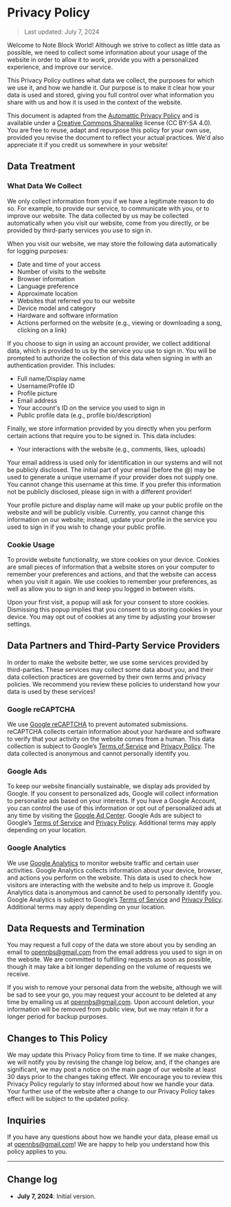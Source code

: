 # Privacy Policy

> Last updated: July 7, 2024

Welcome to Note Block World! Although we strive to collect as little data as possible, we need to collect some information about your usage of the website in order to allow it to work, provide you with a personalized experience, and improve our service.

This Privacy Policy outlines what data we collect, the purposes for which we use it, and how we handle it. Our purpose is to make it clear how your data is used and stored, giving you full control over what information you share with us and how it is used in the context of the website.

This document is adapted from the [Automattic Privacy Policy](https://automattic.com/privacy/) and is available under a [Creative Commons Sharealike](https://creativecommons.org/licenses/by-sa/4.0/) license (CC BY-SA 4.0). You are free to reuse, adapt and repurpose this policy for your own use, provided you revise the document to reflect your actual practices. We'd also appreciate it if you credit us somewhere in your website!

## Data Treatment

### What Data We Collect

We only collect information from you if we have a legitimate reason to do so. For example, to provide our service, to communicate with you, or to improve our website. The data collected by us may be collected automatically when you visit our website, come from you directly, or be provided by third-party services you use to sign in.

When you visit our website, we may store the following data automatically for logging purposes:

- Date and time of your access
- Number of visits to the website
- Browser information
- Language preference
- Approximate location
- Websites that referred you to our website
- Device model and category
- Hardware and software information
- Actions performed on the website (e.g., viewing or downloading a song, clicking on a link)

If you choose to sign in using an account provider, we collect additional data, which is provided to us by the service you use to sign in. You will be prompted to authorize the collection of this data when signing in with an authentication provider. This includes:

- Full name/Display name
- Username/Profile ID
- Profile picture
- Email address
- Your account's ID on the service you used to sign in
- Public profile data (e.g., profile bio/description)

Finally, we store information provided by you directly when you perform certain actions that require you to be signed in. This data includes:

- Your interactions with the website (e.g., comments, likes, uploads)

Your email address is used only for identification in our systems and will not be publicly disclosed. The initial part of your email (before the @) may be used to generate a unique username if your provider does not supply one. You cannot change this username at this time. If you prefer this information not be publicly disclosed, please sign in with a different provider!

Your profile picture and display name will make up your public profile on the website and will be publicly visible. Currently, you cannot change this information on our website; instead, update your profile in the service you used to sign in if you wish to change your public profile.

### Cookie Usage

To provide website functionality, we store cookies on your device. Cookies are small pieces of information that a website stores on your computer to remember your preferences and actions, and that the website can access when you visit it again. We use cookies to remember your preferences, as well as allow you to sign in and keep you logged in between visits.

Upon your first visit, a popup will ask for your consent to store cookies. Dismissing this popup implies that you consent to us storing cookies in your device. You may opt out of cookies at any time by adjusting your browser settings.

## Data Partners and Third-Party Service Providers

In order to make the website better, we use some services provided by third-parties. These services may collect some data about you, and their data collection practices are governed by their own terms and privacy policies. We recommend you review these policies to understand how your data is used by these services!

### Google reCAPTCHA

We use [Google reCAPTCHA](https://www.google.com/recaptcha/about/) to prevent automated submissions. reCAPTCHA collects certain information about your hardware and software to verify that your activity on the website comes from a human. This data collection is subject to Google’s [Terms of Service](https://policies.google.com/terms) and [Privacy Policy](https://policies.google.com/privacy). The data collected is anonymous and cannot personally identify you.

### Google Ads

To keep our website financially sustainable, we display ads provided by Google. If you consent to personalized ads, Google will collect information to personalize ads based on your interests. If you have a Google Account, you can control the use of this information or opt out of personalized ads at any time by visiting the [Google Ad Center](https://myadcenter.google.com/home). Google Ads are subject to Google’s [Terms of Service](https://policies.google.com/terms) and [Privacy Policy](https://policies.google.com/privacy). Additional terms may apply depending on your location.

### Google Analytics

We use [Google Analytics](https://analytics.google.com/analytics/web/) to monitor
website traffic and certain user activities. Google Analytics collects information about your device, browser, and actions you perform on the website. This data is used to check how visitors are interacting with the website and to help us improve it. Google Analytics data is anonymous and cannot be used to personally identify you. Google Analytics is subject to Google’s [Terms of Service](https://policies.google.com/terms) and [Privacy Policy](https://policies.google.com/privacy). Additional terms may apply depending on your location.

## Data Requests and Termination

You may request a full copy of the data we store about you by sending an email to [opennbs@gmail.com](mailto:opennbs@gmail.com) from the email address you used to sign in on the website. We are committed to fulfilling requests as soon as possible, though it may take a bit longer depending on the volume of requests we receive.

If you wish to remove your personal data from the website, although we will be sad to see your go, you may request your account to be deleted at any time by emailing us at [opennbs@gmail.com](mailto:opennbs@gmail.com). Upon account deletion, your information will be removed from public view, but we may retain it for a longer period for backup purposes.

## Changes to This Policy

We may update this Privacy Policy from time to time. If we make changes, we will notify you by revising the change log below, and, if the changes are significant, we may post a notice on the main page of our website at least 30 days prior to the changes taking effect. We encourage you to review this Privacy Policy regularly to stay informed about how we handle your data. Your further use of the website after a change to our Privacy Policy takes effect will be subject to the updated policy.

## Inquiries

If you have any questions about how we handle your data, please email us at [opennbs@gmail.com](mailto:opennbs@gmail.com)! We are happy to help you understand how this policy applies to you.

---

## Change log

- **July 7, 2024**: Initial version.
